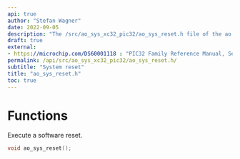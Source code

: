 ```yaml
---
api: true
author: "Stefan Wagner"
date: 2022-09-05
description: "The /src/ao_sys_xc32_pic32/ao_sys_reset.h file of the ao real-time operating system."
draft: true
external:
- https://microchip.com/DS60001118 : "PIC32 Family Reference Manual, Section 7, Resets"
permalink: /api/src/ao_sys_xc32_pic32/ao_sys_reset.h/
subtitle: "System reset"
title: "ao_sys_reset.h"
toc: true
---
```


# Functions

Execute a software reset.

```c
void ao_sys_reset();
```
